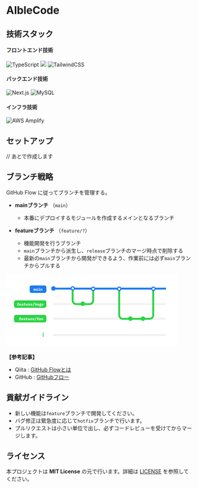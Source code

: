 # AIbleCode

## 技術スタック

#### フロントエンド技術

<p style="display: inline">
    <img src="https://img.shields.io/badge/TypeScript-gray?logo=typescript" alt="TypeScript"/>
    <img src="https://img.shields.io/badge/React-gray?logo=react">
    <img src="https://img.shields.io/badge/TailwindCSS-gray?logo=tailwindcss" alt="TailwindCSS"/>
</p>

#### バックエンド技術

<p style="display: inline">
    <img src="https://img.shields.io/badge/Next.js-gray?logo=nextdotjs" alt="Next.js"/>
    <img src="https://img.shields.io/badge/MySQL-gray?logo=mysql" alt="MySQL"/>
</p>

#### インフラ技術

<p style="display: inline">
    <img src="https://img.shields.io/badge/AWS Amplify-Gen 2-blue?logo=awsamplify" alt="AWS Amplify"/>
</p>

## セットアップ

<!-- TODO: セットアップ方法を記述する -->
// あとで作成します

## ブランチ戦略
GitHub Flow に従ってブランチを管理する。

- **mainブランチ** （`main`）
  - 本番にデプロイするモジュールを作成するメインとなるブランチ

- **featureブランチ** （`feature/?`） 
  - 機能開発を行うブランチ
  - `main`ブランチから派生し、`release`ブランチのマージ時点で削除する
  - 最新の`main`ブランチから開発ができるよう、作業前には必ず`main`ブランチからプルする

<img src="docs/images/branch-strategy-img.png">

**【参考記事】**
- Qiita : [GitHub Flowとは](https://qiita.com/tatane616/items/aec00cdc1b659761cf88)
- GitHub : [GitHubフロー](https://docs.github.com/ja/get-started/using-github/github-flow)

## 貢献ガイドライン

- 新しい機能は`feature`ブランチで開発してください。
- バグ修正は緊急度に応じて`hotfix`ブランチで行います。
- プルリクエストは小さい単位で出し、必ずコードレビューを受けてからマージします。

## ライセンス

本プロジェクトは **MIT License** の元で行います。詳細は [LICENSE](LICENSE) を参照してください。
